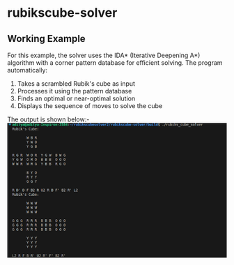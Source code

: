 # rubikscube-solver
## Working Example

For this example, the solver uses the IDA* (Iterative Deepening A*) algorithm with a corner pattern database for efficient solving. The program automatically:
1. Takes a scrambled Rubik's cube as input
2. Processes it using the pattern database
3. Finds an optimal or near-optimal solution
4. Displays the sequence of moves to solve the cube

The output is shown below:-
![Solved Cube](rubikscube.png)